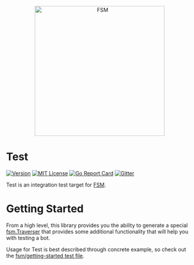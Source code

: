 <a href="https://github.com/fsm"><p align="center"><img src="https://user-images.githubusercontent.com/2105067/35464215-a014d512-02a9-11e8-8913-63a066f6064e.png" alt="FSM" width="350px" align="center;"/></p></a>

# Test

[![Version](https://img.shields.io/github/tag/fsm/test.svg)](https://github.com/fsm/test/releases)
[![MIT License](https://img.shields.io/badge/License-MIT-blue.svg)](https://github.com/fsm/test/blob/master/LICENSE.md)
[![Go Report Card](https://goreportcard.com/badge/github.com/fsm/test)](https://goreportcard.com/report/github.com/fsm/test)
[![Gitter](https://img.shields.io/gitter/room/nwjs/nw.js.svg)](https://gitter.im/fsm/Lobby)

Test is an integration test target for [FSM](https://github.com/fsm/fsm).

# Getting Started

From a high level, this library provides you the ability to generate a special [fsm.Traverser](https://github.com/fsm/fsm/blob/master/fsm.go#L40-L60) that provides some additional functionality that will help you with testing a bot.

Usage for Test is best described through concrete example, so check out the [fsm/getting-started test file](https://github.com/fsm/getting-started/blob/master/bot_test.go).
